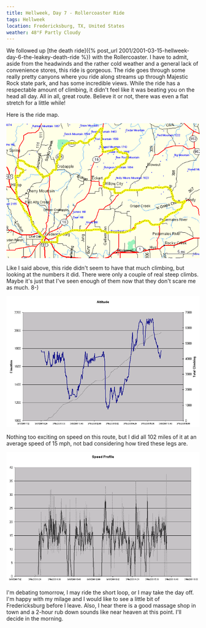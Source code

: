 ```yaml
---
title: Hellweek, Day 7 - Rollercoaster Ride
tags: Hellweek
location: Fredericksburg, TX, United States
weather: 48°F Partly Cloudy
---
```


We followed up [the death ride]({% post_url 2001/2001-03-15-hellweek-day-6-the-leakey-death-ride %}) with the Rollercoaster. I have to admit, aside from the headwinds and the rather cold weather and a general lack of convenience stores, this ride is gorgeous. The ride goes through some really pretty canyons where you ride along streams up through Majestic Rock state park, and has some incredible views. While the ride has a respectable amount of climbing, it didn't feel like it was beating you on the head all day. All in all, great route. Believe it or not, there was even a flat stretch for a little while!

Here is the ride map.

![](/assets/posts/2001/1facac4a07081cbe2d495bbc9ac6feb7.gif)

Like I said above, this ride didn't seem to have that much climbing, but looking at the numbers it did. There were only a couple of real steep climbs. Maybe it's just that I've seen enough of them now that they don't scare me as much. 8-)

![](/assets/posts/2001/11c9e1019afe7ad78fca252bb33dad6d.gif)

Nothing too exciting on speed on this route, but I did all 102 miles of it at an average speed of 15 mph, not bad considering how tired these legs are.

![](/assets/posts/2001/0997487c0e88c91832aa9a2f2773d28f.gif)

I'm debating tomorrow, I may ride the short loop, or I may take the day off. I'm happy with my milage and I would like to see a little bit of Fredericksburg before I leave. Also, I hear there is a good massage shop in town and a 2-hour rub down sounds like near heaven at this point. I'll decide in the morning.

